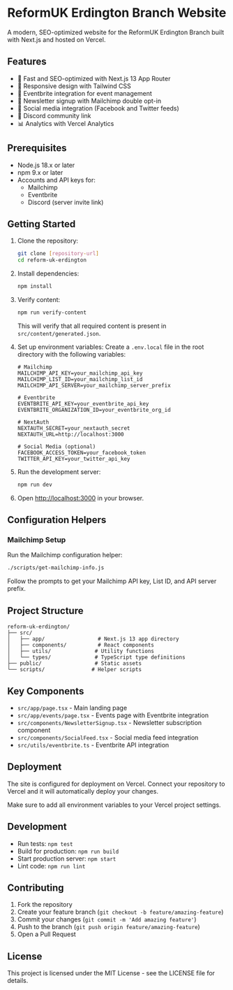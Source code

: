 # ReformUK Erdington Branch Website

A modern, SEO-optimized website for the ReformUK Erdington Branch built with Next.js and hosted on Vercel.

## Features

- 🚀 Fast and SEO-optimized with Next.js 13 App Router
- 🎨 Responsive design with Tailwind CSS
- 📅 Eventbrite integration for event management
- 📧 Newsletter signup with Mailchimp double opt-in
- 🔗 Social media integration (Facebook and Twitter feeds)
- 💬 Discord community link
- 📊 Analytics with Vercel Analytics

## Prerequisites

- Node.js 18.x or later
- npm 9.x or later
- Accounts and API keys for:
  - Mailchimp
  - Eventbrite
  - Discord (server invite link)

## Getting Started

1. Clone the repository:
   ```bash
   git clone [repository-url]
   cd reform-uk-erdington
   ```

2. Install dependencies:
   ```bash
   npm install
   ```

3. Verify content:
   ```bash
   npm run verify-content
   ```
   This will verify that all required content is present in `src/content/generated.json`.

4. Set up environment variables:
   Create a `.env.local` file in the root directory with the following variables:
   ```env
   # Mailchimp
   MAILCHIMP_API_KEY=your_mailchimp_api_key
   MAILCHIMP_LIST_ID=your_mailchimp_list_id
   MAILCHIMP_API_SERVER=your_mailchimp_server_prefix

   # Eventbrite
   EVENTBRITE_API_KEY=your_eventbrite_api_key
   EVENTBRITE_ORGANIZATION_ID=your_eventbrite_org_id

   # NextAuth
   NEXTAUTH_SECRET=your_nextauth_secret
   NEXTAUTH_URL=http://localhost:3000

   # Social Media (optional)
   FACEBOOK_ACCESS_TOKEN=your_facebook_token
   TWITTER_API_KEY=your_twitter_api_key
   ```

5. Run the development server:
   ```bash
   npm run dev
   ```

5. Open [http://localhost:3000](http://localhost:3000) in your browser.

## Configuration Helpers

### Mailchimp Setup

Run the Mailchimp configuration helper:
```bash
./scripts/get-mailchimp-info.js
```
Follow the prompts to get your Mailchimp API key, List ID, and API server prefix.

## Project Structure

```
reform-uk-erdington/
├── src/
│   ├── app/                 # Next.js 13 app directory
│   ├── components/          # React components
│   ├── utils/              # Utility functions
│   └── types/              # TypeScript type definitions
├── public/                 # Static assets
└── scripts/               # Helper scripts
```

## Key Components

- `src/app/page.tsx` - Main landing page
- `src/app/events/page.tsx` - Events page with Eventbrite integration
- `src/components/NewsletterSignup.tsx` - Newsletter subscription component
- `src/components/SocialFeed.tsx` - Social media feed integration
- `src/utils/eventbrite.ts` - Eventbrite API integration

## Deployment

The site is configured for deployment on Vercel. Connect your repository to Vercel and it will automatically deploy your changes.

Make sure to add all environment variables to your Vercel project settings.

## Development

- Run tests: `npm test`
- Build for production: `npm run build`
- Start production server: `npm start`
- Lint code: `npm run lint`

## Contributing

1. Fork the repository
2. Create your feature branch (`git checkout -b feature/amazing-feature`)
3. Commit your changes (`git commit -m 'Add amazing feature'`)
4. Push to the branch (`git push origin feature/amazing-feature`)
5. Open a Pull Request

## License

This project is licensed under the MIT License - see the LICENSE file for details.
